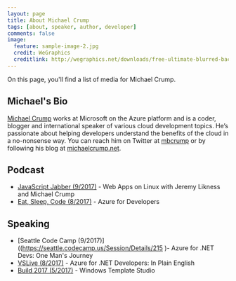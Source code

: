 ```yaml
---
layout: page
title: About Michael Crump
tags: [about, speaker, author, developer]
comments: false
image:
  feature: sample-image-2.jpg
  credit: WeGraphics
  creditlink: http://wegraphics.net/downloads/free-ultimate-blurred-background-pack/
---
```


On this page, you'll find a list of media for Michael Crump. 

## Michael's Bio

[Michael Crump](http://twitter.com/mbcrump) works at Microsoft on the Azure platform and is a coder, blogger and international speaker of various cloud development topics. He’s passionate about helping developers understand the benefits of the cloud in a no-nonsense way. You can reach him on Twitter at [mbcrump](http://twitter.com/mbcrump) or by following his blog at [michaelcrump.net](http://michaelcrump.net).

## Podcast

* [JavaScript Jabber (9/2017)](https://devchat.tv/js-jabber/jsj-bonus-web-apps-linux-jeremy-likness-michael-crump) - Web Apps on Linux with Jeremy Likness and Michael Crump
* [Eat, Sleep, Code (8/2017)](https://developer.telerik.com/content-types/podcast/azure-for-developers/) - Azure for Developers

## Speaking

* [Seattle Code Camp (9/2017)]((https://seattle.codecamp.us/Session/Details/215 )- Azure for .NET Devs: One Man's Journey
* [VSLive (8/2017)](https://vslive.com/Events/Redmond-2017/Sessions/Tuesday/T15-Azure-for-.NET-Developers-In-Plain-English.aspx) - Azure for .NET Developers: In Plain English
* [Build 2017 (5/2017)](https://channel9.msdn.com/Events/Build/2017/C9L12) - Windows Template Studio